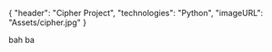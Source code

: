 {
    "header": "Cipher Project",
    "technologies": "Python",
    "imageURL": "Assets/cipher.jpg"
} 



bah ba
